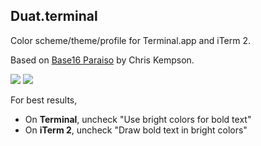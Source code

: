 ## Duat.terminal

Color scheme/theme/profile for Terminal.app and iTerm 2.

Based on [Base16 Paraiso](http://chriskempson.github.io/base16/#paraiso) by Chris Kempson.

![](http://i.imgur.com/DTEMu46.png)
![](http://i.imgur.com/t68CoDE.png)

For best results,

- On **Terminal**, uncheck "Use bright colors for bold text"
- On **iTerm 2**, uncheck "Draw bold text in bright colors"